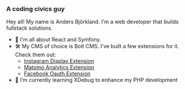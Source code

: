 ### A coding civics guy

Hey all!
My name is Anders Björkland. I'm a web developer that builds fullstack solutions.

- 🔭 I'm all about React and Symfony. 
- 🛠 My CMS of choice is Bolt CMS. I've built a few extensions for it. Check them out:
  * [Instagram Display Extension](https://packagist.org/packages/andersbjorkland/instagram-display-extension)
  * [Matomo Analytics Extension](https://packagist.org/packages/andersbjorkland/matomo-analytics-extension)
  * [Facebook Oauth Extension](https://packagist.org/packages/andersbjorkland/facebook-oauth-extension)
- 🌱 I’m currently learning XDebug to enhance my PHP development
